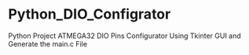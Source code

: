 # Python_DIO_Configrator
Python Project ATMEGA32 DIO Pins Configurator Using Tkinter GUI and Generate the main.c File
